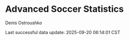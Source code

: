 # Advanced Soccer Statistics
Denis Ostroushko

<!-- gfm -->

Last successful data update: 2025-09-20 06:14:01 CST

